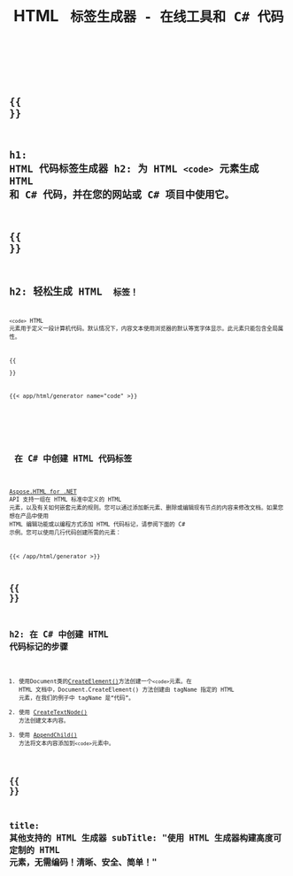 ﻿---
translation: true
title: HTML <code> 标签生成器 - 在线工具和 C# 代码
template: /templates/_template-generators-child.md
description: Code HTML Generator 创建一个 HTML 代码标签。预览、复制生成的 HTML 和 C# 代码并在您的网站或 C# 项目中使用它！
url: /net/generators/code/
platformtag: net
family: html
generator: HTML code Tag Generator
element: HTML code tag
tag: code
---

{{<section banner>}}
---
h1: HTML 代码标签生成器
h2: 为 HTML `<code>` 元素生成 HTML 和 C# 代码，并在您的网站或 C# 项目中使用它。
---

{{<section overview>}}
---
h2: 轻松生成 HTML <code> 标签！
---

`<code>` HTML 元素用于定义一段计算机代码。默认情况下，内容文本使用浏览器的默认等宽字体显示。此元素只能包含全局属性。

{{<section plugin>}}

{{< app/html/generator name="code" >}}

<br><br>
<h2> 在 C# 中创建 HTML 代码标签</h2>

[Aspose.HTML for .NET](/html/{{lang.url-fragment}}net/) API 支持一组在 HTML 标准中定义的 HTML 元素，以及有关如何嵌套元素的规则。您可以通过添加新元素、删除或编辑现有节点的内容来修改文档。如果您想在产品中使用 HTML 编辑功能或以编程方式添加 HTML 代码标记，请参阅下面的 C# 示例。您可以使用几行代码创建所需的元素：

{{< /app/html/generator >}}

{{<section steps>}}
---
h2: 在 C# 中创建 HTML 代码标记的步骤
---

1. 使用Document类的[CreateElement()](https://reference.aspose.com/html/net/aspose.html.dom/document/createelement/)方法创建一个`<code>`元素。在 HTML 文档中，Document.CreateElement() 方法创建由 tagName 指定的 HTML 元素，在我们的例子中 tagName 是“代码”。
2. 使用 [CreateTextNode()](https://reference.aspose.com/html/net/aspose.html.dom/document/createtextnode/) 方法创建文本内容。
3. 使用 [AppendChild()](https://reference.aspose.com/html/net/aspose.html.dom/node/appendchild/) 方法将文本内容添加到`<code>`元素中。

{{<section other-generators>}}
---
title: 其他支持的 HTML 生成器
subTitle: "使用 HTML 生成器构建高度可定制的 HTML 元素，无需编码！清晰、安全、简单！"
---